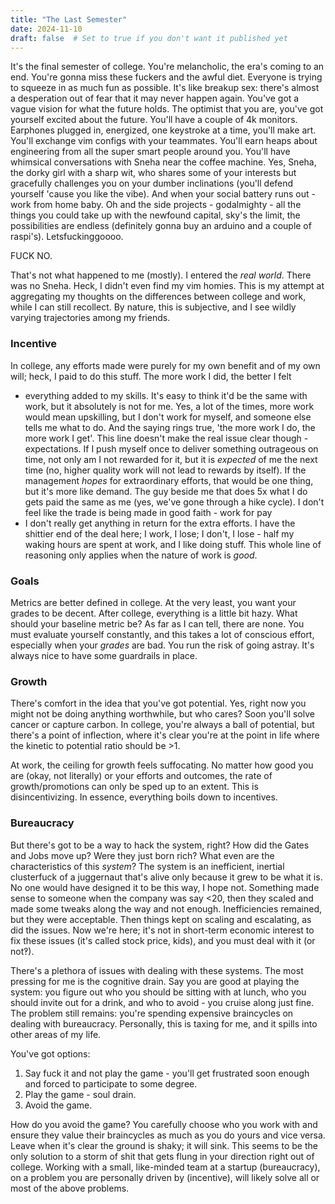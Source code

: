 ```yaml
---
title: "The Last Semester"
date: 2024-11-10
draft: false  # Set to true if you don't want it published yet
---
```


It's the final semester of college. You're melancholic, the era's coming to an
end. You're gonna miss these fuckers and the awful diet. Everyone is trying to
squeeze in as much fun as possible. It's like breakup sex: there's almost
a desperation out of fear that it may never happen again. You've got a vague
vision for what the future holds. The optimist that you are, you've got
yourself excited about the future. You'll have a couple of 4k monitors.
Earphones plugged in, energized, one keystroke at a time, you'll make art.
You'll exchange vim configs with your teammates. You'll earn heaps about
engineering from all the super smart people around you. You'll have whimsical
conversations with Sneha near the coffee machine. Yes, Sneha, the dorky girl
with a sharp wit, who shares some of your interests but gracefully challenges
you on your dumber inclinations (you'll defend yourself 'cause you like the
vibe). And when your social battery runs out - work from home baby. Oh and the
side projects - godalmighty - all the things you could take up with the
newfound capital, sky's the limit, the possibilities are endless (definitely
gonna buy an arduino and a couple of raspi's). Letsfuckinggoooo.

FUCK NO.

That's not what happened to me (mostly). I entered the _real world_. There was
no Sneha. Heck, I didn't even find my vim homies. This is my attempt at
aggregating my thoughts on the differences between college and work, while
I can still recollect. By nature, this is subjective, and I see wildly varying
trajectories among my friends.

### Incentive
In college, any efforts made were purely for my own benefit and of my own will;
heck, I paid to do this stuff. The more work I did, the better I felt
- everything added to my skills. It's easy to think it'd be the same with work,
  but it absolutely is not for me. Yes, a lot of the times, more work would
mean upskilling, but I don't work for myself, and someone else tells me what to
do. And the saying rings true, 'the more work I do, the more work I get'. This
line doesn't make the real issue clear though - expectations. If I push myself
once to deliver something outrageous on time, not only am I not rewarded for
it, but it is _expected_ of me the next time (no, higher quality work will not
lead to rewards by itself). If the management _hopes_ for extraordinary
efforts, that would be one thing, but it's more like demand. The guy beside me
that does 5x what I do gets paid the same as me (yes, we've gone through a hike
cycle). I don't feel like the trade is being made in good faith - work for pay
- I don't really get anything in return for the extra efforts. I have the
  shittier end of the deal here; I work, I lose; I don't, I lose - half my
waking hours are spent at work, and I like doing stuff. This whole line of
reasoning only applies when the nature of work is _good_.

### Goals
Metrics are better defined in college. At the very least, you want your grades
to be decent. After college, everything is a little bit hazy. What should your
baseline metric be? As far as I can tell, there are none. You must evaluate
yourself constantly, and this takes a lot of conscious effort, especially when
your _grades_ are bad. You run the risk of going astray. It's always nice to
have some guardrails in place.

### Growth  
There's comfort in the idea that you've got potential. Yes, right now you might
not be doing anything worthwhile, but who cares? Soon you'll solve cancer or
capture carbon. In college, you're always a ball of potential, but there's
a point of inflection, where it's clear you're at the point in life where the
kinetic to potential ratio should be >1.

At work, the ceiling for growth feels suffocating. No matter how good you are
(okay, not literally) or your efforts and outcomes, the rate of
growth/promotions can only be sped up to an extent. This is disincentivizing.
In essence, everything boils down to incentives.  

### Bureaucracy
But there's got to be a way to hack the system, right? How did the Gates and
Jobs move up? Were they just born rich? What even are the characteristics of
this _system_? The system is an inefficient, inertial clusterfuck of
a juggernaut that's alive only because it grew to be what it is. No one would
have designed it to be this way, I hope not. Something made sense to someone
when the company was say <20, then they scaled and made some tweaks along the
way and not enough. Inefficiencies remained, but they were acceptable. Then
things kept on scaling and escalating, as did the issues. Now we're here; it's
not in short-term economic interest to fix these issues (it's called stock
price, kids), and you must deal with it (or not‽).

There's a plethora of issues with dealing with these systems. The most pressing
for me is the cognitive drain. Say you are good at playing the system: you
figure out who you should be sitting with at lunch, who you should invite out
for a drink, and who to avoid - you cruise along just fine. The problem still
remains: you're spending expensive braincycles on dealing with bureaucracy.
Personally, this is taxing for me, and it spills into other areas of my life.  

You've got options:
1. Say fuck it and not play the game - you'll get frustrated soon enough and
   forced to participate to some degree.
2. Play the game - soul drain.
3. Avoid the game.

How do you avoid the game? You carefully choose who you work with and ensure
they value their braincycles as much as you do yours and vice versa. Leave when
it's clear the ground is shaky; it will sink. This seems to be the only
solution to a storm of shit that gets flung in your direction right out of
college. Working with a small, like-minded team at a startup (bureaucracy), on
a problem you are personally driven by (incentive), will likely solve all or
most of the above problems.
